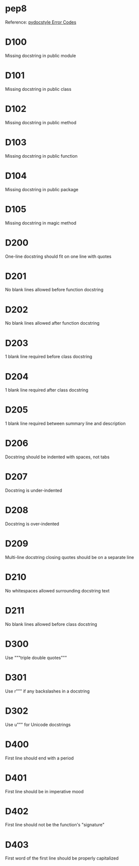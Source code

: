 # pep8

Reference: [pydocstyle Error Codes](http://pydocstyle.readthedocs.io/en/latest/error_codes.html)

# D100
Missing docstring in public module
# D101
Missing docstring in public class
# D102
Missing docstring in public method
# D103
Missing docstring in public function
# D104
Missing docstring in public package
# D105
Missing docstring in magic method
# D200
One-line docstring should fit on one line with quotes
# D201
No blank lines allowed before function docstring
# D202
No blank lines allowed after function docstring
# D203
1 blank line required before class docstring
# D204
1 blank line required after class docstring
# D205
1 blank line required between summary line and description
# D206
Docstring should be indented with spaces, not tabs
# D207
Docstring is under-indented
# D208
Docstring is over-indented
# D209
Multi-line docstring closing quotes should be on a separate line
# D210
No whitespaces allowed surrounding docstring text
# D211
No blank lines allowed before class docstring
# D300
Use """triple double quotes"""
# D301
Use r""" if any backslashes in a docstring
# D302
Use u""" for Unicode docstrings
# D400
First line should end with a period
# D401
First line should be in imperative mood
# D402
First line should not be the function's "signature"
# D403
First word of the first line should be properly capitalized
